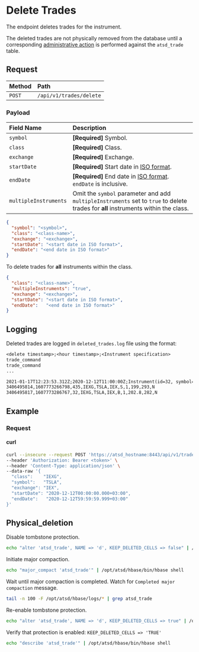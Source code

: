 # Delete Trades

The endpoint deletes trades for the instrument.

The deleted trades are not physically removed from the database until a corresponding [administrative action](#physical_deletion) is performed against the `atsd_trade` table.

## Request

| **Method** | **Path** |
|:---|:---|
| `POST` | `/api/v1/trades/delete` |

### Payload

| **Field Name** | **Description** |
|:---|:---|
| `symbol` | **[Required]** Symbol. |
| `class` | **[Required]** Class. |
| `exchange` | **[Required]** Exchange. |
| `startDate` | **[Required]** Start date in [ISO format](../shared/date-format.md#supported-formats).  |
| `endDate` | **[Required]** End date in [ISO format](../shared/date-format.md#supported-formats). `endDate` is inclusive. |
| `multipleInstruments` | Omit the `symbol` parameter and add `multipleInstruments` set to `true` to delete trades for **all** instruments within the class. |

```json
{
  "symbol": "<symbol>",
  "class": "<class-name>",
  "exchange": "<exchange>",
  "startDate": "<start date in ISO format>",
  "endDate": "<end date in ISO format>"
}
```

To delete trades for **all** instruments within the class.

```json
{
  "class": "<class-name>",
  "multipleInstruments": "true",
  "exchange": "<exchange>",
  "startDate": "<start date in ISO format>",
  "endDate":   "<end date in ISO format>"
}
```

## Logging

Deleted trades are logged in `deleted_trades.log` file using the format:

```txt
<delete timestamp>;<hour timestamp>;<Instrument specification>
trade_command
trade_command
...
```

```txt
2021-01-17T12:23:53.312Z;2020-12-12T11:00:00Z;Instrument(id=32, symbol=TSLA, class=IEXG, exchange=IEX)
3406495814,1607773266798,435,IEXG,TSLA,IEX,S,1,199,293,N
3406495817,1607773286767,32,IEXG,TSLA,IEX,B,1,202.8,282,N
```

## Example

### Request

#### curl

```bash
curl --insecure --request POST 'https://atsd_hostname:8443/api/v1/trades/delete' \
--header 'Authorization: Bearer <token>' \
--header 'Content-Type: application/json' \
--data-raw '{
  "class":    "IEXG",
  "symbol":   "TSLA",
  "exchange": "IEX",
  "startDate": "2020-12-12T00:00:00.000+03:00",
  "endDate":   "2020-12-12T59:59:59.999+03:00"
}'
```

## Physical_deletion

Disable tombstone protection.

```bash
echo "alter 'atsd_trade', NAME => 'd', KEEP_DELETED_CELLS => false" | /opt/atsd/hbase/bin/hbase shell
```

Initiate major compaction.

```bash
echo "major_compact 'atsd_trade'" | /opt/atsd/hbase/bin/hbase shell
```

Wait until major compaction is completed. Watch for `Completed major compaction` message.

```bash
tail -n 100 -F /opt/atsd/hbase/logs/* | grep atsd_trade
```

Re-enable tombstone protection.

```bash
echo "alter 'atsd_trade', NAME => 'd', KEEP_DELETED_CELLS => true" | /opt/atsd/hbase/bin/hbase shell
```

<!-- markdownlint-disable MD101 -->
Verify that protection is enabled: `KEEP_DELETED_CELLS => 'TRUE'`
<!-- markdownlint-enable MD101 -->

```bash
echo "describe 'atsd_trade'" | /opt/atsd/hbase/bin/hbase shell
```